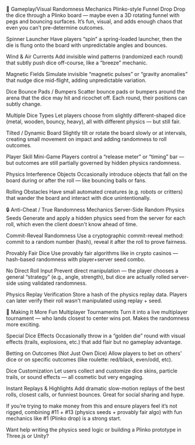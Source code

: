 🎲 Gameplay/Visual Randomness Mechanics
Plinko-style Funnel Drop
Drop the dice through a Plinko board — maybe even a 3D rotating funnel with pegs and bouncing surfaces. It’s fun, visual, and adds enough chaos that even you can’t pre-determine outcomes.

Spinner Launcher
Have players “spin” a spring-loaded launcher, then the die is flung onto the board with unpredictable angles and bounces.

Wind & Air Currents
Add invisible wind patterns (randomized each round) that subtly push dice off-course, like a “breeze” mechanic.

Magnetic Fields
Simulate invisible “magnetic pulses” or “gravity anomalies” that nudge dice mid-flight, adding unpredictable variation.

Dice Bounce Pads / Bumpers
Scatter bounce pads or bumpers around the arena that the dice may hit and ricochet off. Each round, their positions can subtly change.

Multiple Dice Types
Let players choose from slightly different-shaped dice (metal, wooden, bouncy, heavy), all with different physics — but still fair.

Tilted / Dynamic Board
Slightly tilt or rotate the board slowly or at intervals, creating small movement on impact and adding randomness to roll outcomes.

Player Skill Mini-Game
Players control a “release meter” or “timing” bar — but outcomes are still partially governed by hidden physics randomness.

Physics Interference Objects
Occasionally introduce objects that fall on the board during or after the roll — like bouncing balls or fans.

Rolling Obstacles
Have small automated creatures (e.g. robots or critters) that wander the board and interact with dice unintentionally.

🔒 Anti-Cheat / True Randomness Mechanics
Server-Side Random Physics Seeds
Generate and apply a hidden physics seed from the server for each roll, which even the client doesn't know ahead of time.

Commit-Reveal Randomness
Use a cryptographic commit-reveal method: commit to a random number (hash), reveal it after the roll to prove fairness.

Provably Fair Dice
Use provably fair algorithms like in crypto casinos — hash-based randomness with player+server seed combo.

No Direct Roll Input
Prevent direct manipulation — the player chooses a general “strategy” (e.g., angle, strength), but dice are actually rolled server-side using validated randomness.

Physics Replay Verification
Store a hash of the physics replay data. Players can later verify their roll wasn't manipulated using replay + seed.

🎉 Making It More Fun
Multiplayer Tournaments
Turn it into a live multiplayer tournament — who lands closest to center wins pot. Makes the randomness more exciting.

Special Dice Effects
Occasionally throw in a “golden die” round with visual effects (trails, explosions, etc.) that add flair but no gameplay advantage.

Betting on Outcomes (Not Just Own Dice)
Allow players to bet on others’ dice or on specific outcomes (like roulette: red/black, even/odd, etc).

Dice Customization
Let users collect and customize dice skins, particle trails, or sound effects — all cosmetic but very engaging.

Instant Replays & Highlights
Add dramatic slow-motion replays of the best rolls, closest calls, or funniest bounces. Great for social sharing and hype.

If you’re trying to make money from this and ensure players feel it’s not rigged, combining #11 + #13 (physics seeds + provably fair algo) with fun mechanics like #1 (Plinko drop) is a strong start.

Want help writing the physics seed logic or building a Plinko prototype in Three.js or Unity?
